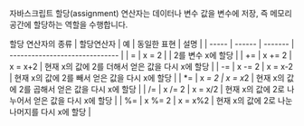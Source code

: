 자바스크립트 할당(assignment) 연산자는 데이터나 변수 값을 변수에 저장, 즉 메모리 공간에 할당하는 역할을 수행합니다.

할당 연산자의 종류
| 할당연산자  | 예       | 동일한 표현                         | 설명 |
| ----- | ------ | ------- | ------------------------------ |
| =          | x = 2        |                | 2를 변수 x에 할당                                                  |
| +=         | x += 2       | x = x+2        | 현재 x의 값에 2를 더해서 얻은 값을 다시 x에 할당                               |
| -=         | x -= 2       | x = x-2        | 현재 x의 값에 2를 빼서 얻은 값을 다시 x에 할당                                |
| *=         | x *= 2       | x = x*2        | 현재 x의 값에 2를 곱해서 얻은 값을 다시 x에 할당                               |
| /=         | x /= 2       | x = x/2        | 현재 x의 값에 2로 나누어서 얻은 값을 다시 x에 할당                               |
| %=         | x %= 2       | x = x%2        | 현재 x의 값에 2로 나눈 나머지를 다시 x에 할당                               |
